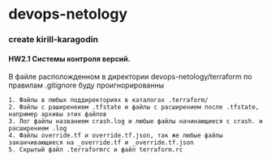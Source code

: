 # devops-netology
### create kirill-karagodin

#### HW2.1 Системы контроля версий.

В файле расположденном в директории devops-netology/terraform по правилам .gitignore буду проигнорированны
``````````````
1. Файлы в любых поддиректориях в каталогах .terraform/
2. Файлы с раширенеием .tfstate и файлы с расширением после .tfstate, например архивы этих файлов
3. Лог файлы названием crash.log и любые файлы начинающиеся с crash. и расширением .log
4. Файлы override.tf и override.tf.json, так же любые файлы заканчивающиеся на _override.tf и _override.tf.json
5. Скрытый файл .terraformrc и файл terraform.rc

``````````````
